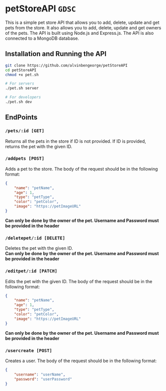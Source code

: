 # petStoreAPI `GDSC`
This is a simple pet store API that allows you to add, delete, update and get pets from the store. It also allows you to add, delete, update and get owners of the pets. The API is built using Node.js and Express.js. The API is also connected to a MongoDB database. 

## Installation and Running the API
```sh
git clone https://github.com/alvinbengeorge/petStoreAPI
cd petStoreAPI
chmod +x pet.sh

# For servers
./pet.sh server

# For developers
./pet.sh dev
```

## EndPoints
### `/pets/:id [GET]`
Returns all the pets in the store if ID is not provided. If ID is provided, returns the pet with the given ID.

### `/addpets [POST]`
Adds a pet to the store. The body of the request should be in the following format:
```json
{
    "name": "petName",
    "age": 1,
    "type": "petType",
    "color": "petColor",
    "image": "https://petImageURL"
}
```
**Can only be done by the owner of the pet. Username and Password must be provided in the header**

### `/deletepet/:id [DELETE]`
Deletes the pet with the given ID. \
**Can only be done by the owner of the pet. Username and Password must be provided in the header**

### `/editpet/:id [PATCH]`
Edits the pet with the given ID. The body of the request should be in the following format:
```json
{
    "name": "petName",
    "age": 1,
    "type": "petType",
    "color": "petColor",
    "image": "https://petImageURL"
}
```
**Can only be done by the owner of the pet. Username and Password must be provided in the header**

### `/usercreate [POST]`
Creates a user. The body of the request should be in the following format:
```json
{
    "username": "userName",
    "password": "userPassword"
}
```

